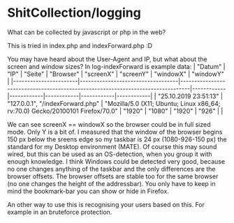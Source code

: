 # ShitCollection/logging

What can be collected by javascript or php in the web?

This is tried in index.php and indexForward.php  :D

You may have heard about the User-Agent and IP, but what about the screen and window sizes?
In log-indexForward is example data:
| "Datum"               |  "IP"                             |  "Seite"                                                                        |  "Browser" |  "screenX" |  "screenY" |  "windowX" |  "windowY" | 
|-----------------------|-----------------------------------|---------------------------------------------------------------------------------|------------|------------|------------|------------|------------| 
| "25.10.2019 23:51:13" |  "127.0.0.1", "/indexForward.php" |  "Mozilla/5.0 (X11; Ubuntu; Linux x86_64; rv:70.0) Gecko/20100101 Firefox/70.0" |  "1920"    |  "1080"    |  "1920"    |  "926"     |            | 


We can see screenX == windowX so the browser could be in full sized mode. Only Y is a bit of. I measured that the window of the browser begins 150 px below the sreens edge so my taskbar is 24 px (1080-926-150 px) the standard for my Desktop environment (MATE). Of course this may sound wired, but this can be used as an OS-detection, when you group it with enough knowledge. I think Windows could be detected very good, because no one changes anything of the taskbar and the only differences are the browser offsets. The browser offsets are stable too for the same browser (no one changes the height of the addressbar). You only have to keep in mind the bookmark-bar you can show or hide in Firefox.

An other way to use this is recognising your users based on this. For example in an bruteforce protection.
